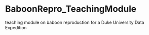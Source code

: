 # BaboonRepro_TeachingModule
teaching module on baboon reproduction for a Duke University Data Expedition
